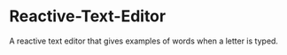 Reactive-Text-Editor
====================

A reactive text editor that gives examples of words when a letter is typed.
